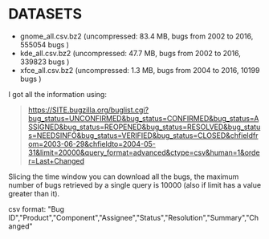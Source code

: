 # DATASETS

* gnome_all.csv.bz2 (uncompressed: 83.4 MB, bugs from 2002 to 2016, 555054 bugs )
* kde_all.csv.bz2 (uncompressed: 47.7 MB, bugs from 2002 to 2016, 339823 bugs )
* xfce_all.csv.bz2 (uncompressed: 1.3 MB, bugs from 2004 to 2016, 10199 bugs )

I got all the information using:

> https://SITE.bugzilla.org/buglist.cgi?bug_status=UNCONFIRMED&bug_status=CONFIRMED&bug_status=ASSIGNED&bug_status=REOPENED&bug_status=RESOLVED&bug_status=NEEDSINFO&bug_status=VERIFIED&bug_status=CLOSED&chfieldfrom=2003-06-29&chfieldto=2004-05-31&limit=20000&query_format=advanced&ctype=csv&human=1&order=Last+Changed

Slicing the time window you can download all the bugs, the maximum number of bugs retrieved by a single query is 10000 (also if limit has a value greater than it).

csv format: "Bug ID","Product","Component","Assignee","Status","Resolution","Summary","Changed"